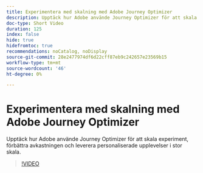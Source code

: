 ```yaml
---
title: Experimentera med skalning med Adobe Journey Optimizer
description: Upptäck hur Adobe använde Journey Optimizer för att skala experiment, förbättra avkastningen och leverera personaliserade upplevelser i stor skala.
doc-type: Short Video
duration: 125
index: false
hide: true
hidefromtoc: true
recommendations: noCatalog, noDisplay
source-git-commit: 28e2477974df6d22cff87eb9c242657e23569b15
workflow-type: tm+mt
source-wordcount: '46'
ht-degree: 0%

---
```



# Experimentera med skalning med Adobe Journey Optimizer

Upptäck hur Adobe använde Journey Optimizer för att skala experiment, förbättra avkastningen och leverera personaliserade upplevelser i stor skala.

<!-- 72_S531_3442531_124_scaling-experimentation-with-adobe-journey-optimizer -->
>[!VIDEO](https://video.tv.adobe.com/v/3458240/?learn=on&enablevpops=true)

